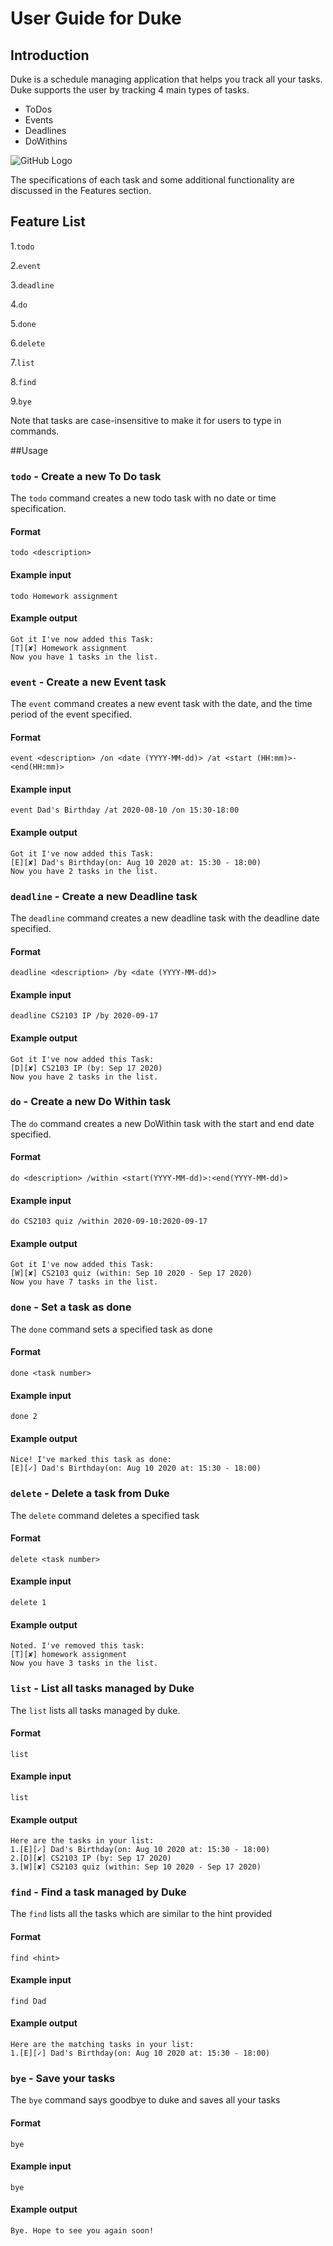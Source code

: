 # User Guide for Duke
## Introduction
Duke is a schedule managing application that helps you track all your tasks. Duke supports the user by tracking 4 main types of tasks.
 * ToDos
 * Events
 * Deadlines
 * DoWithins
 
![GitHub Logo](Ui.png)

The specifications of each task and some additional functionality are discussed in the Features section.
## Feature List

1.`todo` 

2.`event` 

3.`deadline` 

4.`do` 

5.`done` 

6.`delete` 

7.`list` 

8.`find` 

9.`bye` 

Note that tasks are case-insensitive to make it for users to type in commands.

##Usage
### `todo` - Create a new To Do task
The `todo` command creates a new todo task with no date or time specification. 
#### Format
`todo <description>`
#### Example input
`todo Homework assignment` 
#### Example output
```
Got it I've now added this Task:
[T][✘] Homework assignment
Now you have 1 tasks in the list.
```
### `event` - Create a new Event task 
The `event` command creates a new event task with the date, and the time period of the event specified. 
#### Format
`event <description> /on <date (YYYY-MM-dd)> /at <start (HH:mm)>-<end(HH:mm)>`
#### Example input
`event Dad's Birthday /at 2020-08-10 /on 15:30-18:00` 
#### Example output
```
Got it I've now added this Task:
[E][✘] Dad's Birthday(on: Aug 10 2020 at: 15:30 - 18:00)
Now you have 2 tasks in the list.
```
### `deadline` - Create a new Deadline task 
The `deadline` command creates a new deadline task with the deadline date specified. 
#### Format
`deadline <description> /by <date (YYYY-MM-dd)>`
#### Example input
`deadline CS2103 IP /by 2020-09-17`
#### Example output
```
Got it I've now added this Task:
[D][✘] CS2103 IP (by: Sep 17 2020)
Now you have 2 tasks in the list.
```
### `do` - Create a new Do Within task
The `do` command creates a new DoWithin task with the start and end date specified. 
#### Format
`do <description> /within <start(YYYY-MM-dd)>:<end(YYYY-MM-dd)>`
#### Example input
`do CS2103 quiz /within 2020-09-10:2020-09-17`
#### Example output
```
Got it I've now added this Task:
[W][✘] CS2103 quiz (within: Sep 10 2020 - Sep 17 2020)
Now you have 7 tasks in the list.
```
### `done` - Set a task as done
The `done` command sets a specified task as done
#### Format
`done <task number>`
#### Example input
`done 2`
#### Example output
```
Nice! I've marked this task as done: 
[E][✓] Dad's Birthday(on: Aug 10 2020 at: 15:30 - 18:00)
```
### `delete` - Delete a task from Duke
The `delete` command deletes a specified task
#### Format
`delete <task number>`
#### Example input
`delete 1`
#### Example output
```
Noted. I've removed this task: 
[T][✘] homework assignment
Now you have 3 tasks in the list.
```
### `list` - List all tasks managed by Duke
The `list` lists all tasks managed by duke.
#### Format
`list`
#### Example input
`list`
#### Example output
```
Here are the tasks in your list:
1.[E][✓] Dad's Birthday(on: Aug 10 2020 at: 15:30 - 18:00)
2.[D][✘] CS2103 IP (by: Sep 17 2020)
3.[W][✘] CS2103 quiz (within: Sep 10 2020 - Sep 17 2020)
```
### `find` - Find a task managed by Duke
The `find` lists all the tasks which are similar to the hint provided
#### Format
`find <hint>`
#### Example input
`find Dad`
#### Example output
```
Here are the matching tasks in your list:
1.[E][✓] Dad's Birthday(on: Aug 10 2020 at: 15:30 - 18:00)
```
### `bye` - Save your tasks
The `bye` command says goodbye to duke and saves all your tasks
#### Format
`bye`
#### Example input
`bye`
#### Example output
`Bye. Hope to see you again soon!`
